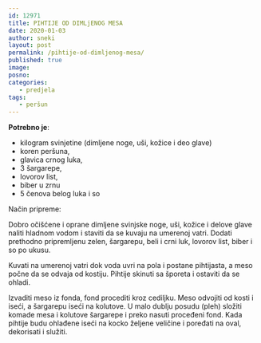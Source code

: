 ```yaml
---
id: 12971
title: PIHTIJE OD DIMLjENOG MESA
date: 2020-01-03
author: sneki
layout: post
permalink: /pihtije-od-dimljenog-mesa/
published: true
image: 
posno: 
categories:
   - predjela
tags:
   - peršun
---
```

**Potrebno je**:

* kilogram svinjetine (dimljene noge, uši, kožice i deo glave)
* koren peršuna,
* glavica crnog luka,
* 3 šargarepe,
* lovorov list,
* biber u zrnu
* 5 čenova belog luka i so

Način pripreme:

Dobro očišćene i oprane dimljene svinjske noge, uši, kožice i delove glave naliti hladnom vodom i staviti da se kuvaju na umerenoj vatri. Dodati prethodno pripremljenu zelen, šargarepu, beli i crni luk, lovorov list, biber i so po ukusu. 

Kuvati na umerenoj vatri dok voda uvri na pola i postane pihtijasta, a meso počne da se odvaja od kostiju.
Pihtije skinuti sa šporeta i ostaviti da se ohladi.

Izvaditi meso iz fonda, fond procediti kroz cediljku. Meso odvojiti od kosti i iseći, a šargarepu iseći na kolutove. U malo dublju posudu (pleh) složiti komade mesa i kolutove šargarepe i preko nasuti proceđeni fond. Kada pihtije budu ohlađene iseći na kocko željene veličine i poređati na oval, dekorisati i služiti.
  

